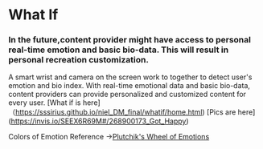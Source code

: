 # What If
### In the future,content provider might have access to personal real-time emotion and basic bio-data. This will result in personal recreation customization.
A smart wrist and camera on the screen work to together to detect user's emotion and bio index. With real-time emotional data and basic bio-data, content providers can provide personalized and customized content for every user.
[What if is here]（https://sssirius.github.io/niel_DM_final/whatif/home.html)
[Pics are here] (https://invis.io/SEEX6R69M#/268900173_Got_Happy)

Colors of Emotion Reference ->[Plutchik's Wheel of Emotions](https://en.wikipedia.org/wiki/Contrasting_and_categorization_of_emotions#Plutchik.27s_wheel_of_emotions)